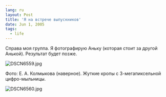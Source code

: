 ```yaml
---
lang: ru
layout: Post
title: 'Я на встрече выпускников'
date: Jun 1, 2005
tags:
  - life
---
```


Справа моя группа. Я фотографирую Аньку (которая стоит за другой Анькой). Результат будет позже.

![DSCN6559.jpg](upload://DSCN6559.jpg)

Фото: Е. А. Колмыкова (наверное). Жуткие кропы с 3-мегапиксельной цифро-мыльницы.

![DSCN6560.jpg](upload://DSCN6560.jpg)


